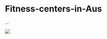 # Fitness-centers-in-Aus
<!-- JS file to enable the JavaScript API. You can point at the
  version on public.tableau.com, online.tableau.com, or your on-prem Server -->
<script src="https://www.example.com/javascripts/api/tableau-2.js"></script>
...
<!-- Empty div where the viz will be placed -->
<div class='tableauPlaceholder' id='viz1583649116335' style='position: relative'><noscript><a href='#'><img alt=' ' src='https:&#47;&#47;public.tableau.com&#47;static&#47;images&#47;vi&#47;victoriagym&#47;Dashboard1&#47;1_rss.png' style='border: none' /></a></noscript><object class='tableauViz'  style='display:none;'><param name='host_url' value='https%3A%2F%2Fpublic.tableau.com%2F' /> <param name='embed_code_version' value='3' /> <param name='path' value='views&#47;victoriagym&#47;Dashboard1?:embed=y&amp;:display_count=y' /> <param name='toolbar' value='yes' /><param name='static_image' value='https:&#47;&#47;public.tableau.com&#47;static&#47;images&#47;vi&#47;victoriagym&#47;Dashboard1&#47;1.png' /> <param name='animate_transition' value='yes' /><param name='display_static_image' value='yes' /><param name='display_spinner' value='yes' /><param name='display_overlay' value='yes' /><param name='display_count' value='yes' /></object></div>                <script type='text/javascript'>                    var divElement = document.getElementById('viz1583649116335');                    var vizElement = divElement.getElementsByTagName('object')[0];                    if ( divElement.offsetWidth > 800 ) { vizElement.style.width='100%';vizElement.style.maxWidth='1809px';vizElement.style.height=(divElement.offsetWidth*0.75)+'px';vizElement.style.maxHeight='1115px';} else if ( divElement.offsetWidth > 500 ) { vizElement.style.width='100%';vizElement.style.maxWidth='1809px';vizElement.style.height=(divElement.offsetWidth*0.75)+'px';vizElement.style.maxHeight='1115px';} else { vizElement.style.width='100%';vizElement.style.height='2027px';}                     var scriptElement = document.createElement('script');                    scriptElement.src = 'https://public.tableau.com/javascripts/api/viz_v1.js';                    vizElement.parentNode.insertBefore(scriptElement, vizElement);                </script>
